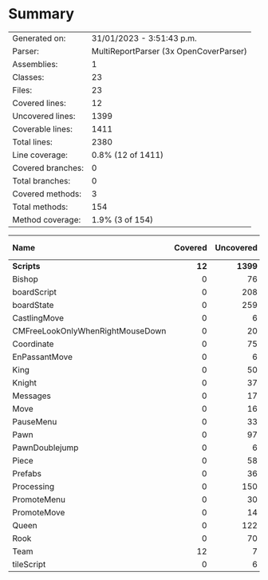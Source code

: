 ﻿# Summary
|||
|:---|:---|
| Generated on: | 31/01/2023 - 3:51:43 p.m. |
| Parser: | MultiReportParser (3x OpenCoverParser) |
| Assemblies: | 1 |
| Classes: | 23 |
| Files: | 23 |
| Covered lines: | 12 |
| Uncovered lines: | 1399 |
| Coverable lines: | 1411 |
| Total lines: | 2380 |
| Line coverage: | 0.8% (12 of 1411) |
| Covered branches: | 0 |
| Total branches: | 0 |
| Covered methods: | 3 |
| Total methods: | 154 |
| Method coverage: | 1.9% (3 of 154) |

|**Name**|**Covered**|**Uncovered**|**Coverable**|**Total**|**Line coverage**|**Covered**|**Total**|**Branch coverage**|**Covered**|**Total**|**Method coverage**|
|:---|---:|---:|---:|---:|---:|---:|---:|---:|---:|---:|---:|
|**Scripts**|**12**|**1399**|**1411**|**2380**|**0.8%**|**0**|**0**|****|**3**|**154**|**1.9%**|
|Bishop|0|76|76|109|0%|0|0||0|8|0%|
|boardScript|0|208|208|343|0%|0|0||0|14|0%|
|boardState|0|259|259|427|0%|0|0||0|20|0%|
|CastlingMove|0|6|6|17|0%|0|0||0|2|0%|
|CMFreeLookOnlyWhenRightMouseDown|0|20|20|38|0%|0|0||0|2|0%|
|Coordinate|0|75|75|149|0%|0|0||0|12|0%|
|EnPassantMove|0|6|6|17|0%|0|0||0|2|0%|
|King|0|50|50|96|0%|0|0||0|8|0%|
|Knight|0|37|37|62|0%|0|0||0|8|0%|
|Messages|0|17|17|31|0%|0|0||0|2|0%|
|Move|0|16|16|43|0%|0|0||0|6|0%|
|PauseMenu|0|33|33|58|0%|0|0||0|5|0%|
|Pawn|0|97|97|152|0%|0|0||0|9|0%|
|PawnDoublejump|0|6|6|17|0%|0|0||0|2|0%|
|Piece|0|58|58|114|0%|0|0||0|9|0%|
|Prefabs|0|36|36|72|0%|0|0||0|3|0%|
|Processing|0|150|150|217|0%|0|0||0|11|0%|
|PromoteMenu|0|30|30|62|0%|0|0||0|8|0%|
|PromoteMove|0|14|14|32|0%|0|0||0|3|0%|
|Queen|0|122|122|165|0%|0|0||0|7|0%|
|Rook|0|70|70|95|0%|0|0||0|7|0%|
|Team|12|7|19|44|63.1%|0|0||3|4|75%|
|tileScript|0|6|6|20|0%|0|0||0|2|0%|
